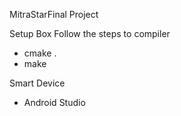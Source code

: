 MitraStarFinal Project

Setup Box Follow the steps to compiler
* cmake .
* make


Smart Device
* Android Studio